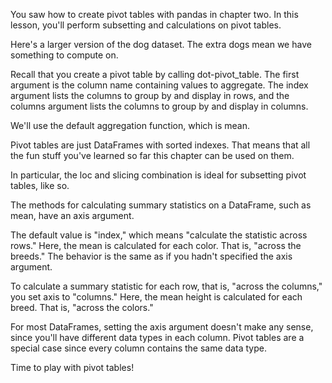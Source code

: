 You saw how to create pivot tables with pandas in chapter two. In this lesson, you'll perform subsetting and calculations on pivot tables.

Here's a larger version of the dog dataset. The extra dogs mean we have something to compute on.

Recall that you create a pivot table by calling dot-pivot_table. The first argument is the column name containing values to aggregate. The index argument lists the columns to group by and display in rows, and the columns argument lists the columns to group by and display in columns.

We'll use the default aggregation function, which is mean.

Pivot tables are just DataFrames with sorted indexes. That means that all the fun stuff you've learned so far this chapter can be used on them.

In particular, the loc and slicing combination is ideal for subsetting pivot tables, like so.

The methods for calculating summary statistics on a DataFrame, such as mean, have an axis argument.

The default value is "index," which means "calculate the statistic across rows." Here, the mean is calculated for each color. That is, "across the breeds." The behavior is the same as if you hadn't specified the axis argument.

To calculate a summary statistic for each row, that is, "across the columns," you set axis to "columns." Here, the mean height is calculated for each breed. That is, "across the colors."

For most DataFrames, setting the axis argument doesn't make any sense, since you'll have different data types in each column. Pivot tables are a special case since every column contains the same data type.

Time to play with pivot tables!

